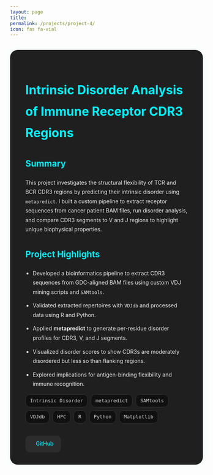 ```yaml
---
layout: page
title: 
permalink: /projects/project-4/
icon: fas fa-vial
---
```


<style>
.project-container {
  background: #1f1f1f;
  padding: 2rem 2.5rem;
  border-radius: 20px;
  box-shadow: 0 0 20px rgba(0, 255, 255, 0.05);
  margin-top: 2rem;
  color: #eaeaea;
  line-height: 1.75;
}

.project-container h1 {
  color: #00f2ff;
  font-size: 2rem;
  margin-bottom: 0.3rem;
}

.project-container .meta {
  font-size: 0.9rem;
  color: #999;
  margin-bottom: 1.5rem;
}

.project-container h2 {
  font-size: 1.4rem;
  margin-top: 2rem;
  color: #00f2ff;
}

.project-container ul {
  margin-top: 1rem;
  padding-left: 1.2rem;
}

.project-container li {
  margin-bottom: 0.7rem;
}

.project-tags {
  display: flex;
  flex-wrap: wrap;
  gap: 0.5rem;
  margin: 0.5rem 0 2rem;
}

.project-tag {
  background: #101010;
  color: #ccc;
  border: 1px solid #333;
  padding: 0.3rem 0.7rem;
  font-size: 0.8rem;
  border-radius: 12px;
  font-family: monospace;
}

.project-links {
  margin-top: 2.5rem;
  display: flex;
  gap: 1.2rem;
  flex-wrap: wrap;
}

.project-links a {
  display: inline-flex;
  align-items: center;
  gap: 0.5rem;
  background: #2c2c2c;
  color: #00f2ff;
  padding: 0.6rem 1.2rem;
  border-radius: 12px;
  font-weight: 500;
  text-decoration: none;
  transition: background 0.3s ease;
}

.project-links a:hover {
  background: #00f2ff;
  color: #000;
}

.project-links i {
  font-size: 1rem;
}
</style>

<div class="project-container">

  <h1>Intrinsic Disorder Analysis of Immune Receptor CDR3 Regions</h1>

  <h2>Summary</h2>
  <p>
    This project investigates the structural flexibility of TCR and BCR CDR3 regions by predicting their intrinsic disorder using <code>metapredict</code>. I built a custom pipeline to extract receptor sequences from cancer patient BAM files, run disorder analysis, and compare CDR3 segments to V and J regions to highlight unique biophysical properties.
  </p>

  <h2>Project Highlights</h2>
  <ul>
    <li>Developed a bioinformatics pipeline to extract CDR3 sequences from GDC-aligned BAM files using custom VDJ mining scripts and <code>SAMtools</code>.</li>
    <li>Validated extracted repertoires with <code>VDJdb</code> and processed data using R and Python.</li>
    <li>Applied <strong>metapredict</strong> to generate per-residue disorder profiles for CDR3, V, and J segments.</li>
    <li>Visualized disorder scores to show CDR3s are moderately disordered but less so than flanking regions.</li>
    <li>Explored implications for antigen-binding flexibility and immune recognition.</li>
  </ul>

  <div class="project-tags">
    <span class="project-tag">Intrinsic Disorder</span>
    <span class="project-tag">metapredict</span>
    <span class="project-tag">SAMtools</span>
    <span class="project-tag">VDJdb</span>
    <span class="project-tag">HPC</span>
    <span class="project-tag">R</span>
    <span class="project-tag">Python</span>
    <span class="project-tag">Matplotlib</span>
  </div>

  <div class="project-links" style="margin-top: 1rem; display: flex; gap: 1rem;">
    <a href="https://github.com/Tushar-bioinfo/CDR3-Intrinsic-Disorder" target="_blank" style="text-decoration: none; color: #00f2ff;">
      <i class="fab fa-github"></i> GitHub
    </a>
  </div>

</div>
